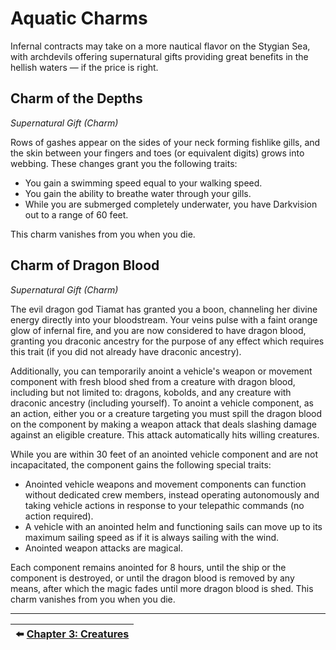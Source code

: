 # Aquatic Charms

Infernal contracts may take on a more nautical flavor on the Stygian Sea, with archdevils offering supernatural gifts providing great benefits in the hellish waters — if the price is right.

## Charm of the Depths

_Supernatural Gift (Charm)_

Rows of gashes appear on the sides of your neck forming fishlike gills, and the skin between your fingers and toes (or equivalent digits) grows into webbing. These changes grant you the following traits:

- You gain a swimming speed equal to your walking speed.
- You gain the ability to breathe water through your gills.
- While you are submerged completely underwater, you have Darkvision out to a range of 60 feet.

This charm vanishes from you when you die.

## Charm of Dragon Blood

_Supernatural Gift (Charm)_

The evil dragon god Tiamat has granted you a boon, channeling her divine energy directly into your bloodstream. Your veins pulse with a faint orange glow of infernal fire, and you are now considered to have dragon blood, granting you draconic ancestry for the purpose of any effect which requires this trait (if you did not already have draconic ancestry).

Additionally, you can temporarily anoint a vehicle's weapon or movement component with fresh blood shed from a creature with dragon blood, including but not limited to: dragons, kobolds, and any creature with draconic ancestry (including yourself). To anoint a vehicle component, as an action, either you or a creature targeting you must spill the dragon blood on the component by making a weapon attack that deals slashing damage against an eligible creature. This attack automatically hits willing creatures.

While you are within 30 feet of an anointed vehicle component and are not incapacitated, the component gains the following special traits:

- Anointed vehicle weapons and movement components can function without dedicated crew members, instead operating autonomously and taking vehicle actions in response to your telepathic commands (no action required).
- A vehicle with an anointed helm and functioning sails can move up to its maximum sailing speed as if it is always sailing with the wind.
- Anointed weapon attacks are magical.

Each component remains anointed for 8 hours, until the ship or the component is destroyed, or until the dragon blood is removed by any means, after which the magic fades until more dragon blood is shed. This charm vanishes from you when you die.

---

| ⬅️ [Chapter 3: Creatures](ch-3-creatures.md) |
|:-|
